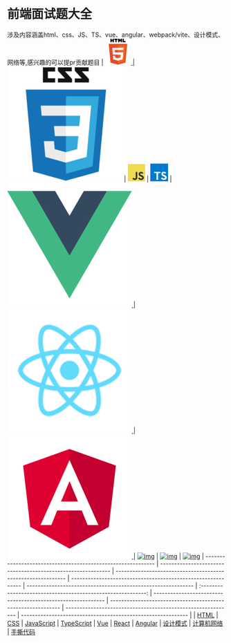 # 前端面试题大全
涉及内容涵盖html、css、JS、TS、vue、angular、webpack/vite、设计模式、网络等,感兴趣的可以提pr贡献题目
| <a target="_blank" rel="noopener noreferrer nofollow" href="https://github.com/LeoJiang1997/FrontEnd-InterView/blob/main/html/html.md"><img src="https://raw.githubusercontent.com/github/explore/80688e429a7d4ef2fca1e82350fe8e3517d3494d/topics/html/html.png" alt="img" style="max-width:100%;" width="60px"/> </a> | <a target="_blank" rel="noopener noreferrer nofollow" href="https://github.com/LeoJiang1997/FrontEnd-InterView/blob/main/css/css.md"><img src="https://raw.githubusercontent.com/github/explore/80688e429a7d4ef2fca1e82350fe8e3517d3494d/topics/css/css.png" alt="img" style="max-width:100%;" width="266px"/></a> | <a target="_blank" rel="noopener noreferrer nofollow" href="https://github.com/LeoJiang1997/FrontEnd-InterView/blob/main/javascript/javascript.md"><img src="https://raw.githubusercontent.com/github/explore/80688e429a7d4ef2fca1e82350fe8e3517d3494d/topics/javascript/javascript.png" alt="img" style="max-width:100%;" width="40px"/></a> | <a target="_blank" rel="noopener noreferrer nofollow" href="https://github.com/LeoJiang1997/FrontEnd-InterView/blob/main/typescript/typescript.md"><img src="https://raw.githubusercontent.com/github/explore/80688e429a7d4ef2fca1e82350fe8e3517d3494d/topics/typescript/typescript.png" alt="img" style="max-width:100%;" width="41px"/></a> | <a target="_blank" rel="noopener noreferrer nofollow" href="https://github.com/LeoJiang1997/FrontEnd-InterView/blob/main/vue/vue.md"> <img src="https://raw.githubusercontent.com/github/explore/80688e429a7d4ef2fca1e82350fe8e3517d3494d/topics/vue/vue.png" alt="img" style="max-width:100%;" /> </a> | <a target="_blank" rel="noopener noreferrer nofollow" href="https://github.com/LeoJiang1997/FrontEnd-InterView/blob/main/react/react.md"> <img src="https://raw.githubusercontent.com/github/explore/80688e429a7d4ef2fca1e82350fe8e3517d3494d/topics/react/react.png" alt="img" style="max-width:100%;" /> </a> | <a target="_blank" rel="noopener noreferrer nofollow" href="https://github.com/LeoJiang1997/FrontEnd-InterView/blob/main/angular/angular.md"> <img src="https://raw.githubusercontent.com/github/explore/80688e429a7d4ef2fca1e82350fe8e3517d3494d/topics/angular/angular.png" alt="img"  /> </a> | <a target="_blank" rel="noopener noreferrer nofollow" href="https://github.com/LeoJiang1997/FrontEnd-InterView/blob/main/design-pattern/design-pattern.md"> <img src="https://img0.baidu.com/it/u=1984737723,1830212720&fm=253&fmt=auto&app=138&f=PNG?w=500&h=278" alt="img" style="max-width:100%;" width="1000px" /></a> | <a target="_blank" rel="noopener noreferrer nofollow" href="https://github.com/LeoJiang1997/FrontEnd-InterView/blob/main/angular/angular.md"> <img src="https://img1.baidu.com/it/u=217660387,3963400499&fm=253&fmt=auto&app=138&f=JPEG?w=640&h=467" alt="img" style="max-width:100%;" /></a> | <a target="_blank" rel="noopener noreferrer nofollow" href="https://github.com/LeoJiang1997/FrontEnd-InterView/blob/main/handwritten.md"> <img src="https://camo.githubusercontent.com/f6f427f54a6c7fbf7130f8f4cfe93fe95616abcefa696615e69a8e5573a6ee81/687474703a2f2f696d672d7374617469632e796964656e6778756574616e672e636f6d2f77786170702f6769746875622d696d672f68747470312e706e67" alt="img" style="max-width:100%;" /></a>
| ------------------------------------------------------------ | ------------------------------------------------------------ | ------------------------------------------------------------ | ------------------------------------------------------------ | ------------------------------------------------------------ | :----------------------------------------------------------: | ------------------------------------------------------------ | ------------------------------------------------------------ | ------------------------------------------------------------ | ------------------------------------------------------------ |
| [HTML](html/html.md)                                                         | [CSS](css/css.md.md)                                                          | [JavaScript](javascript/javascript.md)                                                   | [TypeScript](typescript/typescript.md)                                                   | [Vue](vue/vue.md)                                                          |                            [React](react/react.md)                             | [Angular](angular/angular.md)                                                      | [设计模式](design-pattern/design-pattern.md)                                                     | [计算机网络](network/network.md)                                                   | [手撕代码](handwritten/handwritten.md)

